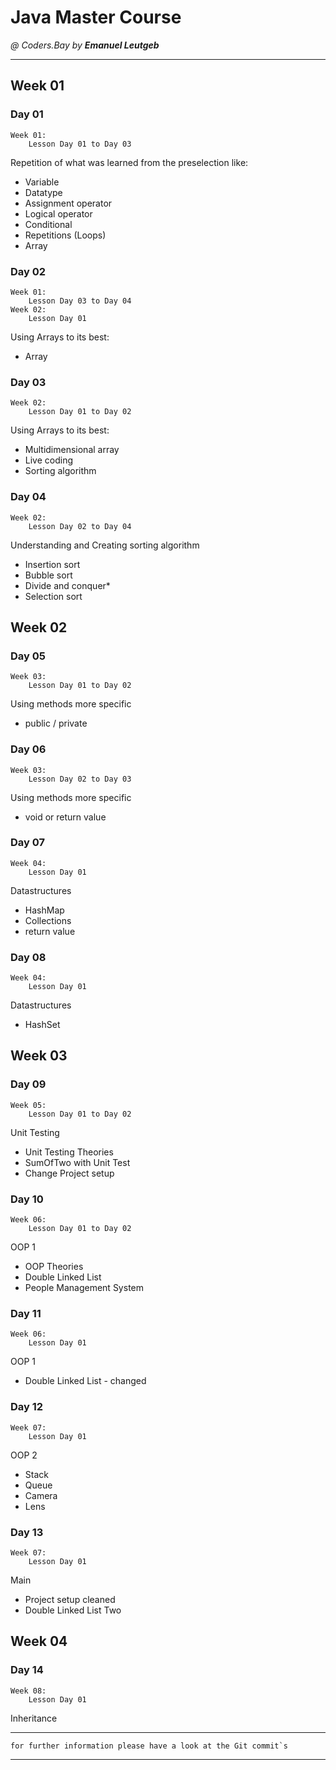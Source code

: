 # Java Master Course
_@ Coders.Bay by **Emanuel Leutgeb**_
_____________________________________

## Week 01

### Day 01
    Week 01:
        Lesson Day 01 to Day 03
Repetition of what was learned from the preselection like:  
* Variable
* Datatype
* Assignment operator
* Logical operator
* Conditional
* Repetitions (Loops)
* Array

### Day 02
    Week 01:
        Lesson Day 03 to Day 04
    Week 02:
        Lesson Day 01
Using Arrays to its best:
* Array

### Day 03
    Week 02:
        Lesson Day 01 to Day 02
Using Arrays to its best:
* Multidimensional array
* Live coding
* Sorting algorithm

### Day 04
    Week 02:
        Lesson Day 02 to Day 04
Understanding and Creating sorting algorithm
* Insertion sort
* Bubble sort
* Divide and conquer*
* Selection sort

## Week 02

### Day 05
    Week 03:
        Lesson Day 01 to Day 02
Using methods more specific
* public / private

### Day 06
    Week 03:
        Lesson Day 02 to Day 03
Using methods more specific
* void or return value

### Day 07
    Week 04:
        Lesson Day 01
Datastructures
* HashMap
* Collections
* return value

### Day 08
    Week 04:
        Lesson Day 01
Datastructures
* HashSet

## Week 03

### Day 09
    Week 05:
        Lesson Day 01 to Day 02
Unit Testing
* Unit Testing Theories
* SumOfTwo with Unit Test
* Change Project setup

### Day 10
    Week 06:
        Lesson Day 01 to Day 02
OOP 1
* OOP Theories
* Double Linked List
* People Management System

### Day 11
    Week 06:
        Lesson Day 01
OOP 1
* Double Linked List - changed

### Day 12
    Week 07:
        Lesson Day 01
OOP 2
* Stack
* Queue
* Camera
* Lens

### Day 13
    Week 07:
        Lesson Day 01
Main
* Project setup cleaned
* Double Linked List Two 

## Week 04

### Day 14
    Week 08:
        Lesson Day 01
Inheritance

___
    for further information please have a look at the Git commit`s
___

